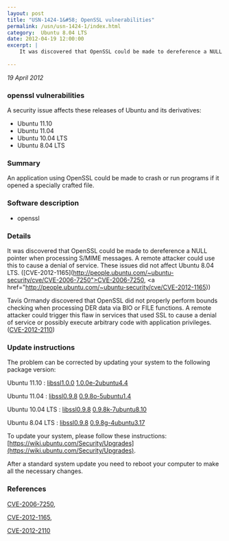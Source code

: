 ```yaml
---
layout: post
title: "USN-1424-1&#58; OpenSSL vulnerabilities"
permalink: /usn/usn-1424-1/index.html
category:  Ubuntu 8.04 LTS
date: 2012-04-19 12:00:00
excerpt: |
    It was discovered that OpenSSL could be made to dereference a NULL pointer when processing S/MIME messages. A remote attacker could use this to cause a denial of service. These issues did not affect Ubuntu 8.04 LTS. ([CVE-2012-1165](http://people.ubuntu.com/~ubuntu-security/cve/CVE-2006-7250">CVE-2006-7250</a>, <a href="http://people.ubuntu.com/~ubuntu-security/cve/CVE-2012-1165))
    
--- 
```

 
 

*19 April 2012*

### openssl vulnerabilities

A security issue affects these releases of Ubuntu and its derivatives:

* Ubuntu 11.10
* Ubuntu 11.04
* Ubuntu 10.04 LTS
* Ubuntu 8.04 LTS

### Summary

An application using OpenSSL could be made to crash or run programs if it opened a specially crafted file.

### Software description

* openssl 

### Details

It was discovered that OpenSSL could be made to dereference a NULL pointer when processing S/MIME messages. A remote attacker could use this to cause a denial of service. These issues did not affect Ubuntu 8.04 LTS. ([CVE-2012-1165](http://people.ubuntu.com/~ubuntu-security/cve/CVE-2006-7250">CVE-2006-7250</a>, <a href="http://people.ubuntu.com/~ubuntu-security/cve/CVE-2012-1165))

Tavis Ormandy discovered that OpenSSL did not properly perform bounds checking when processing DER data via BIO or FILE functions. A remote attacker could trigger this flaw in services that used SSL to cause a denial of service or possibly execute arbitrary code with application privileges. ([CVE-2012-2110](http://people.ubuntu.com/~ubuntu-security/cve/CVE-2012-2110)) 

### Update instructions

The problem can be corrected by updating your system to the following package version:

Ubuntu 11.10
 : [libssl1.0.0](https://launchpad.net/ubuntu/+source/openssl) <span> [1.0.0e-2ubuntu4.4](https://launchpad.net/ubuntu/+source/openssl/1.0.0e-2ubuntu4.4) </span> 

Ubuntu 11.04
 : [libssl0.9.8](https://launchpad.net/ubuntu/+source/openssl) <span> [0.9.8o-5ubuntu1.4](https://launchpad.net/ubuntu/+source/openssl/0.9.8o-5ubuntu1.4) </span> 

Ubuntu 10.04 LTS
 : [libssl0.9.8](https://launchpad.net/ubuntu/+source/openssl) <span> [0.9.8k-7ubuntu8.10](https://launchpad.net/ubuntu/+source/openssl/0.9.8k-7ubuntu8.10) </span> 

Ubuntu 8.04 LTS
 : [libssl0.9.8](https://launchpad.net/ubuntu/+source/openssl) <span> [0.9.8g-4ubuntu3.17](https://launchpad.net/ubuntu/+source/openssl/0.9.8g-4ubuntu3.17) </span> 

To update your system, please follow these instructions: [https://wiki.ubuntu.com/Security/Upgrades](https://wiki.ubuntu.com/Security/Upgrades).

After a standard system update you need to reboot your computer to make all the necessary changes. 

### References

 
 [CVE-2006-7250](http://people.ubuntu.com/~ubuntu-security/cve/CVE-2006-7250), 

 [CVE-2012-1165](http://people.ubuntu.com/~ubuntu-security/cve/CVE-2012-1165), 

 [CVE-2012-2110](http://people.ubuntu.com/~ubuntu-security/cve/CVE-2012-2110)
 

